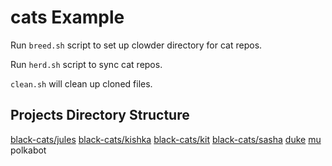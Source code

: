 # cats Example

Run `breed.sh` script to set up clowder directory for cat repos.

Run `herd.sh` script to sync cat repos.

`clean.sh` will clean up cloned files.

## Projects Directory Structure

[black-cats/jules](https://github.com/JrGoodle/jules)
[black-cats/kishka](https://github.com/JrGoodle/kishka)
[black-cats/kit](https://github.com/JrGoodle/kit)
[black-cats/sasha](https://github.com/JrGoodle/sasha)
[duke](https://github.com/JrGoodle/duke)
[mu](https://github.com/JrGoodle/mu)
polkabot
